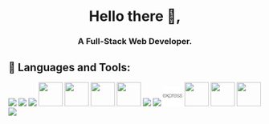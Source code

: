 <h1 align="center">Hello there 👋, </h1>
<h3 align="center">A Full-Stack Web Developer.</h3>

## 🚀 Languages and Tools:
<p align="left"> 
  
   <img src="https://img.icons8.com/color/48/000000/html-5.png"/>
     <img src="https://img.icons8.com/color/48/000000/css3.png"/> 
     <img src="https://img.icons8.com/color/48/000000/javascript.png"/>
  <img src="https://img.icons8.com/ios-filled/512/typescript.png"  width="48" height="48"/>
   <img src="https://icon-library.com/images/react-icon/react-icon-29.jpg" width="48" height="48" />
   <img src="https://static-00.iconduck.com/assets.00/next-js-icon-512x512-zuauazrk.png" width="48" height="48" />
   <img src="https://static-00.iconduck.com/assets.00/tailwind-css-icon-2048x1229-u8dzt4uh.png" width="48" height="48" />
  <img src="https://img.icons8.com/color/48/000000/redux.png"/> 
    <img src="https://img.icons8.com/fluency/48/000000/node-js.png"/> 
    <img src="https://raw.githubusercontent.com/devicons/devicon/master/icons/express/express-original-wordmark.svg"        alt="express" width="40" height="40"/> 
   <img src="https://img.icons8.com/color/512/mongodb.png" width="48" height="48"/> 
    <img src="https://img.icons8.com/color/48/000000/bootstrap.png" width="48" height="48"/>  
    <img src="https://img.icons8.com/color/512/material-ui.png" width="48" height="48"/>   
    <img src="https://img.icons8.com/color/48/000000/git.png"/> 
    
    
</p>
<br />
